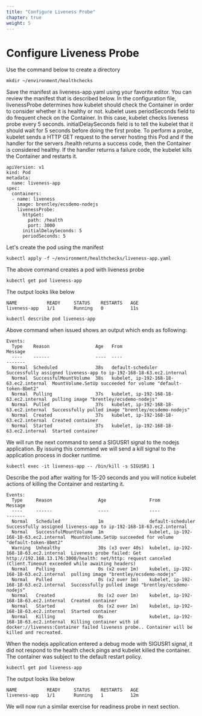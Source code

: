 ```yaml
---
title: "Configure Liveness Probe"
chapter: true
weight: 5
---
```


# Configure Liveness Probe


Use the command below to create a directory

```
mkdir ~/environment/healthchecks
```

Save the manifest as liveness-app.yaml using your favorite editor. You can review the manifest that is described below. In the configuration file, livenessProbe determines how kubelet should check the Container in order to consider whether it is healthy or not. kubelet uses periodSeconds field to do frequent check on the Container. In this case, kubelet checks liveness probe every 5 seconds. initialDelaySeconds field is to tell the kubelet that it should wait for 5 seconds before doing the first probe. To perform a probe, kubelet sends a HTTP GET request to the server hosting this Pod and if the handler for the servers /health returns a success code, then the Container is considered healthy. If the handler returns a failure code, the kubelet kills the Container and restarts it.

```
apiVersion: v1
kind: Pod
metadata:
  name: liveness-app
spec:
  containers:
  - name: liveness
    image: brentley/ecsdemo-nodejs
    livenessProbe:
      httpGet:
        path: /health
        port: 3000
      initialDelaySeconds: 5
      periodSeconds: 5
```

Let's create the pod using the manifest

```
kubectl apply -f ~/environment/healthchecks/liveness-app.yaml
```

The above command creates a pod with liveness probe

```
kubectl get pod liveness-app
```

The output looks like below

```
NAME           READY     STATUS    RESTARTS   AGE
liveness-app   1/1       Running   0          11s
```

```
kubectl describe pod liveness-app
```

Above command when issued shows an output which ends as following:

```
Events:
  Type    Reason                 Age   From                                    Message
  ----    ------                 ----  ----                                    -------
  Normal  Scheduled              38s   default-scheduler                       Successfully assigned liveness-app to ip-192-168-18-63.ec2.internal
  Normal  SuccessfulMountVolume  38s   kubelet, ip-192-168-18-63.ec2.internal  MountVolume.SetUp succeeded for volume "default-token-8bmt2"
  Normal  Pulling                37s   kubelet, ip-192-168-18-63.ec2.internal  pulling image "brentley/ecsdemo-nodejs"
  Normal  Pulled                 37s   kubelet, ip-192-168-18-63.ec2.internal  Successfully pulled image "brentley/ecsdemo-nodejs"
  Normal  Created                37s   kubelet, ip-192-168-18-63.ec2.internal  Created container
  Normal  Started                37s   kubelet, ip-192-168-18-63.ec2.internal  Started container
```

We will run the next command to send a SIGUSR1 signal to the nodejs application. By issuing this command we will send a kill signal to the application process in docker runtime.

```
kubectl exec -it liveness-app -- /bin/kill -s SIGUSR1 1
```

Describe the pod after waiting for 15-20 seconds and you will notice kubelet actions of killing the Container and restarting it. 
```
Events:
  Type     Reason                 Age                From                                    Message
  ----     ------                 ----               ----                                    -------
  Normal   Scheduled              1m                 default-scheduler                       Successfully assigned liveness-app to ip-192-168-18-63.ec2.internal
  Normal   SuccessfulMountVolume  1m                 kubelet, ip-192-168-18-63.ec2.internal  MountVolume.SetUp succeeded for volume "default-token-8bmt2"
  Warning  Unhealthy              30s (x3 over 40s)  kubelet, ip-192-168-18-63.ec2.internal  Liveness probe failed: Get http://192.168.13.176:3000/health: net/http: request canceled (Client.Timeout exceeded while awaiting headers)
  Normal   Pulling                0s (x2 over 1m)    kubelet, ip-192-168-18-63.ec2.internal  pulling image "brentley/ecsdemo-nodejs"
  Normal   Pulled                 0s (x2 over 1m)    kubelet, ip-192-168-18-63.ec2.internal  Successfully pulled image "brentley/ecsdemo-nodejs"
  Normal   Created                0s (x2 over 1m)    kubelet, ip-192-168-18-63.ec2.internal  Created container
  Normal   Started                0s (x2 over 1m)    kubelet, ip-192-168-18-63.ec2.internal  Started container
  Normal   Killing                0s                 kubelet, ip-192-168-18-63.ec2.internal  Killing container with id docker://liveness:Container failed liveness probe.. Container will be killed and recreated.
```

When the nodejs application entered a debug mode with SIGUSR1 signal, it did not respond to the health check pings and kubelet killed the container. The container was subject to the default restart policy.

```
kubectl get pod liveness-app
```

The output looks like below

```
NAME           READY     STATUS    RESTARTS   AGE
liveness-app   1/1       Running   1          12m
```

We will now run a similar exercise for readiness probe in next section.
